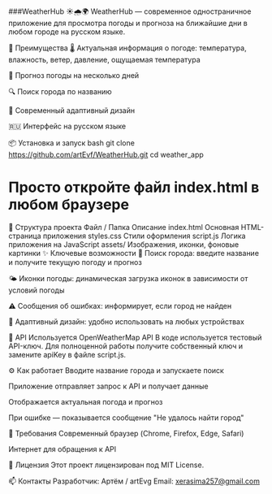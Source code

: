 ###WeatherHub ☀️🌧️🌍
WeatherHub — современное одностраничное приложение для просмотра погоды и прогноза на ближайшие дни в любом городе на русском языке.

🚀 Преимущества
🌡️ Актуальная информация о погоде: температура, влажность, ветер, давление, ощущаемая температура

📅 Прогноз погоды на несколько дней

🔍 Поиск города по названию

🎨 Современный адаптивный дизайн

🇷🇺 Интерфейс на русском языке


📦 Установка и запуск
bash
git clone https://github.com/artEvf/WeatherHub.git
cd weather_app
# Просто откройте файл index.html в любом браузере
💼 Структура проекта
Файл / Папка	Описание
index.html	Основная HTML-страница приложения
styles.css	Стили оформления
script.js	Логика приложения на JavaScript
assets/	Изображения, иконки, фоновые картинки
✨ Ключевые возможности
🔎 Поиск города: введите название и получите текущую погоду и прогноз

🌤️ Иконки погоды: динамическая загрузка иконок в зависимости от условий погоды

⚠️ Сообщения об ошибках: информирует, если город не найден

📱 Адаптивный дизайн: удобно использовать на любых устройствах

🔗 API
Используется OpenWeatherMap API
В коде используется тестовый API-ключ. Для полноценной работы получите собственный ключ и замените apiKey в файле script.js.

⚙️ Как работает
Вводите название города и запускаете поиск

Приложение отправляет запрос к API и получает данные

Отображается актуальная погода и прогноз

При ошибке — показывается сообщение "Не удалось найти город"

🔧 Требования
Современный браузер (Chrome, Firefox, Edge, Safari)

Интернет для обращения к API

📝 Лицензия
Этот проект лицензирован под MIT License.

📫 Контакты
Разработчик: Артём / artEvg
Email: xerasima257@gmail.com
